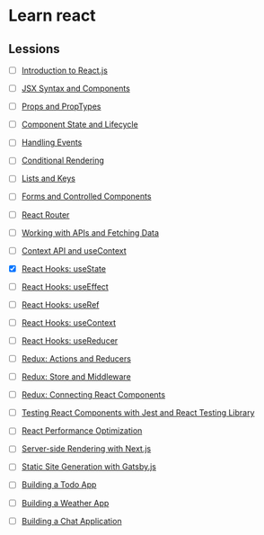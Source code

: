 # Learn react

## Lessions

- [ ] [Introduction to React.js](/learn/introduction-to-react)
- [ ] [JSX Syntax and Components](/learn/jsx-syntax-and-components)
- [ ] [Props and PropTypes](/learn/props-and-proptypes)
- [ ] [Component State and Lifecycle](/learn/component-state-and-lifecycle)
- [ ] [Handling Events](/learn/handling-events)
- [ ] [Conditional Rendering](/learn/conditional-rendering)
- [ ] [Lists and Keys](/learn/lists-and-keys)
- [ ] [Forms and Controlled Components](/learn/forms-and-controlled-components)
- [ ] [React Router](/learn/react-router)
- [ ] [Working with APIs and Fetching Data](/learn/working-with-apis-and-fetching-data)
- [ ] [Context API and useContext](/learn/context-api-and-usecontext)
- [x] [React Hooks: useState](/learn/react-hooks-usestate)
- [ ] [React Hooks: useEffect](/learn/react-hooks-useeffect)
- [ ] [React Hooks: useRef](/learn/react-hooks-useref)
- [ ] [React Hooks: useContext](/learn/react-hooks-usecontext)
- [ ] [React Hooks: useReducer](/learn/react-hooks-usereducer)
- [ ] [Redux: Actions and Reducers](/learn/redux-actions-and-reducers)
- [ ] [Redux: Store and Middleware](/learn/redux-store-and-middleware)
- [ ] [Redux: Connecting React Components](/learn/redux-connecting-react-components)
- [ ] [Testing React Components with Jest and React Testing Library](/learn/testing-react-components)
- [ ] [React Performance Optimization](/learn/react-performance-optimization)
- [ ] [Server-side Rendering with Next.js](/learn/server-side-rendering-with-nextjs)
- [ ] [Static Site Generation with Gatsby.js](/learn/static-site-generation-with-gatsbyjs)
- [ ] [Building a Todo App](/learn/building-a-todo-app)
- [ ] [Building a Weather App](/learn/building-a-weather-app)
- [ ] [Building a Chat Application](/learn/building-a-chat-application)

